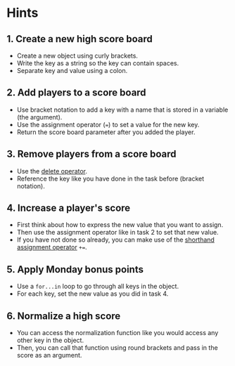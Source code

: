 # Hints

## 1. Create a new high score board

- Create a new object using curly brackets.
- Write the key as a string so the key can contain spaces.
- Separate key and value using a colon.

## 2. Add players to a score board

- Use bracket notation to add a key with a name that is stored in a variable (the argument).
- Use the assignment operator (`=`) to set a value for the new key.
- Return the score board parameter after you added the player.

## 3. Remove players from a score board

- Use the [delete operator][mdn-delete].
- Reference the key like you have done in the task before (bracket notation).

## 4. Increase a player's score

- First think about how to express the new value that you want to assign.
- Then use the assignment operator like in task 2 to set that new value.
- If you have not done so already, you can make use of the [shorthand assignment operator][mdn-shorthand-assignment] `+=`.

## 5. Apply Monday bonus points

- Use a `for...in` loop to go through all keys in the object.
- For each key, set the new value as you did in task 4.

## 6. Normalize a high score

- You can access the normalization function like you would access any other key in the object.
- Then, you can call that function using round brackets and pass in the score as an argument.

[mdn-delete]: https://developer.mozilla.org/en-US/docs/Web/JavaScript/Reference/Operators/delete
[mdn-shorthand-assignment]: https://developer.mozilla.org/en-US/docs/Web/JavaScript/Reference/Operators/Addition_assignment
[mdn-for-in]: https://developer.mozilla.org/en-US/docs/Web/JavaScript/Reference/Statements/for...in
